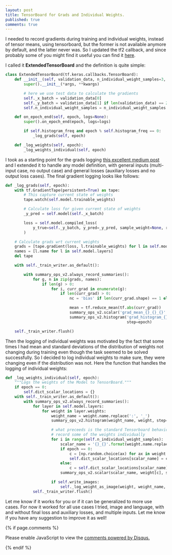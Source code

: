 ```yaml
---
layout: post
title: TensorBoard for Grads and Individual Weights.
published: true
comments: true
---
```



I needed to record gradients during training and individual weights, instead of tensor means, using tensorboard, 
but the former is not available
anymore by default, and the latter never was. So I updated the tf2 callback, and since probably some of you might find it
useful you can find it [here](https://github.com/LuCeHe/GenericTools/blob/master/KerasTools/esoteric_callbacks/gradient_tensorboard.py). 

I called it **ExtendedTensorBoard** and the definition is quite simple: 

```python
class ExtendedTensorBoard(tf.keras.callbacks.TensorBoard):
    def __init__(self, validation_data, n_individual_weight_samples=3, *args, **kwargs):
        super().__init__(*args, **kwargs)

        # here we use test data to calculate the gradients
        self._x_batch = validation_data[0]
        self._y_batch = validation_data[1] if len(validation_data) == 2 else None
        self.n_individual_weight_samples = n_individual_weight_samples

    def on_epoch_end(self, epoch, logs=None):
        super().on_epoch_end(epoch, logs=logs)

        if self.histogram_freq and epoch % self.histogram_freq == 0:
            _log_grads(self, epoch)

    def _log_weights(self, epoch):
        _log_weights_individual(self, epoch)
```

I took as a starting point for the grads logging [this excellent medium post](https://medium.com/@leenabora1/how-to-keep-a-track-of-gradients-vanishing-exploding-gradients-b0bbaa1dcb93)
and I extended it to handle any model definition, with general inputs (multi-input case, no output case) and general losses
(auxiliary losses and no output loss cases). The final 
gradient logging looks like follows:

```python 
def _log_grads(self, epoch):
    with tf.GradientTape(persistent=True) as tape:
        # This capture current state of weights
        tape.watch(self.model.trainable_weights)

        # Calculate loss for given current state of weights
        _y_pred = self.model(self._x_batch)

        loss = self.model.compiled_loss(
            y_true=self._y_batch, y_pred=_y_pred, sample_weight=None, regularization_losses=self.model.losses
        )

    # Calculate grads wrt current weights
    grads = [tape.gradient(loss, l.trainable_weights) for l in self.model.layers]
    names = [l.name for l in self.model.layers]
    del tape

    with self._train_writer.as_default():

        with summary_ops_v2.always_record_summaries():
            for g, n in zip(grads, names):
                if len(g) > 0:
                    for i, curr_grad in enumerate(g):
                        if len(curr_grad) > 0:
                            nc = 'bias' if len(curr_grad.shape) == 1 else 'weight'

                            mean = tf.reduce_mean(tf.abs(curr_grad))
                            summary_ops_v2.scalar('grad_mean_{}_{}_{}'.format(n, i + 1, nc), mean, step=epoch)
                            summary_ops_v2.histogram('grad_histogram_{}_{}_{}'.format(n, i + 1, nc), curr_grad,
                                                     step=epoch)

    self._train_writer.flush()
```


Then the logging of individual weights was motivated by the fact that some times I had mean and standard deviations of 
the distribution of weights not changing during training even though the task seemed to be solved successfully. So I decided
to log individual weights to make sure, they were changing even if the distribution was not. Here the function that
handles the logging of individual weights:


```python 
def _log_weights_individual(self, epoch):
    """Logs the weights of the Model to TensorBoard."""
    if epoch == 0:
        self.dict_scalar_locations = {}
    with self._train_writer.as_default():
        with summary_ops_v2.always_record_summaries():
            for layer in self.model.layers:
                for weight in layer.weights:
                    weight_name = weight.name.replace(':', '_')
                    summary_ops_v2.histogram(weight_name, weight, step=epoch)

                    # what preceeds is the standard Tensorboard behavior while the lines that follow
                    # record some of the weights individually
                    for i in range(self.n_individual_weight_samples):
                        scalar_name = '{}_{}'.format(weight.name.replace(':', '_'), i)
                        if epoch == 0:
                            c = [np.random.choice(ax) for ax in weight.shape]
                            self.dict_scalar_locations[scalar_name] = c
                        else:
                            c = self.dict_scalar_locations[scalar_name]
                        summary_ops_v2.scalar(scalar_name, weight[c], step=epoch)

                    if self.write_images:
                        self._log_weight_as_image(weight, weight_name, epoch)
            self._train_writer.flush()
```


Let me know if it works for you or if it can be generalized to more use cases. For now it worked for all use 
cases I tried, image and language, with and without final loss and auxiliary losses, and multiple inputs. Let me know
if you have any suggestion to improve it as well!









{% if page.comments %} 



<div id="disqus_thread"></div>
<script>

/**
*  RECOMMENDED CONFIGURATION VARIABLES: EDIT AND UNCOMMENT THE SECTION BELOW TO INSERT DYNAMIC VALUES FROM YOUR PLATFORM OR CMS.
*  LEARN WHY DEFINING THESE VARIABLES IS IMPORTANT: https://disqus.com/admin/universalcode/#configuration-variables*/
/*
var disqus_config = function () {
this.page.url = PAGE_URL;  // Replace PAGE_URL with your page's canonical URL variable
this.page.identifier = PAGE_IDENTIFIER; // Replace PAGE_IDENTIFIER with your page's unique identifier variable
};
*/
(function() { // DON'T EDIT BELOW THIS LINE
var d = document, s = d.createElement('script');
s.src = 'https://https-lucehe-github-io.disqus.com/embed.js';
s.setAttribute('data-timestamp', +new Date());
(d.head || d.body).appendChild(s);
})();
</script>
<noscript>Please enable JavaScript to view the <a href="https://disqus.com/?ref_noscript">comments powered by Disqus.</a></noscript>



{% endif %}
